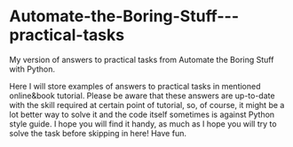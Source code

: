# Automate-the-Boring-Stuff---practical-tasks
My version of answers to practical tasks from Automate the Boring Stuff with Python. 

Here I will store examples of answers to practical tasks in mentioned online&book tutorial. Please be aware 
that these answers are up-to-date with the skill required at certain point of tutorial, so, of course, it 
might be a lot better way to solve it and the code itself sometimes is against Python style guide. 
I hope you will find it handy, as much as I hope you will try to solve the task before skipping in here! Have fun.
